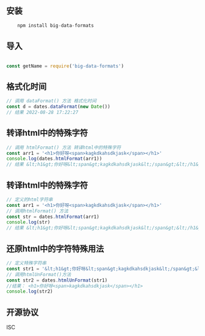 ## 安装
```js
    npm install big-data-formats
```


## 导入
```js

const getName = require('big-data-formats')

```

## 格式化时间
```js
// 调用 dataFormat() 方法 格式化时间
const d = dates.dataFormat(new Date())
// 结果 2022-08-28 17:22:27
```

## 转译html中的特殊字符
```js
// 调用 htmlFormat() 方法 转译html中的特殊字符
const arr1 = '<h1>你好呀<span>kagkdkahsdkjask</span></h1>'
console.log(dates.htmlFormat(arr1))
// 结果 &lt;h1&gt;你好呀&lt;span&gt;kagkdkahsdkjask&lt;/span&gt;&lt;/h1&gt;
```

## 转译html中的特殊字符
```js
// 定义的html字符串
const arr1 = '<h1>你好呀<span>kagkdkahsdkjask</span></h1>'
// 调用htmlFormat() 方法
const str = dates.htmlFormat(arr1)
console.log(str)
// 结果 &lt;h1&gt;你好呀&lt;span&gt;kagkdkahsdkjask&lt;/span&gt;&lt;/h1&gt;
```

## 还原html中的字符特殊用法
```js
// 定义特殊字符串
const str1 = '&lt;h1&gt;你好呀&lt;span&gt;kagkdkahsdkjask&lt;/span&gt;&lt;/h1&gt;'
// 调用htmlUnFormat()方法
const str2 = dates.htmlUnFormat(str1)
//结果： <h1>你好呀<span>kagkdkahsdkjask</span></h1>
console.log(str2)

```

## 开源协议
ISC

